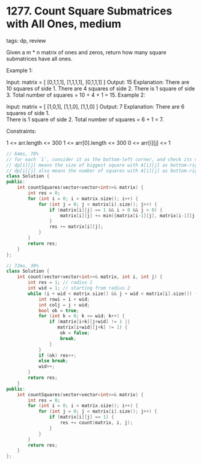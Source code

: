 # 1277. Count Square Submatrices with All Ones, medium
tags: dp, review

Given a m * n matrix of ones and zeros, return how many square submatrices have all ones.

Example 1:

Input: matrix =
[
  [0,1,1,1],
  [1,1,1,1],
  [0,1,1,1]
]
Output: 15
Explanation: 
There are 10 squares of side 1.
There are 4 squares of side 2.
There is  1 square of side 3.
Total number of squares = 10 + 4 + 1 = 15.
Example 2:

Input: matrix = 
[
  [1,0,1],
  [1,1,0],
  [1,1,0]
]
Output: 7
Explanation: 
There are 6 squares of side 1.  
There is 1 square of side 2. 
Total number of squares = 6 + 1 = 7.
 

Constraints:

1 <= arr.length <= 300
1 <= arr[0].length <= 300
0 <= arr[i][j] <= 1

```c++
// 64ms, 70%
// for each `1`, consider it as the bottom-left corner, and check its neighbours
// dp[i][j] means the size of biggest square with A[i][j] as bottom-right corner.
// dp[i][j] also means the number of squares with A[i][j] as bottom-right corner.
class Solution {
public:
    int countSquares(vector<vector<int>>& matrix) {
        int res = 0;
        for (int i = 0; i < matrix.size(); i++) {
            for (int j = 0; j < matrix[i].size(); j++) {
                if (matrix[i][j] == 1 && i > 0 && j > 0) {
                    matrix[i][j] += min({matrix[i-1][j], matrix[i-1][j-1], matrix[i][j-1]});
                }
                res += matrix[i][j];
            }
        }
        return res;
    }
};

// 72ms, 39%
class Solution {
    int count(vector<vector<int>>& matrix, int i, int j) {
        int res = 1; // radius 1
        int wid = 1; // starting from radius 2
        while (i + wid < matrix.size() && j + wid < matrix[i].size()) {
            int rowi = i + wid;
            int colj = j + wid;
            bool ok = true;
            for (int k = 0; k <= wid; k++) {
                if (matrix[i+k][j+wid] != 1 ||
                   matrix[i+wid][j+k] != 1) {
                    ok = false;
                    break;
                }
            }
            if (ok) res++;
            else break;
            wid++;
        }
        return res;
    }
public:
    int countSquares(vector<vector<int>>& matrix) {
        int res = 0;
        for (int i = 0; i < matrix.size(); i++) {
            for (int j = 0; j < matrix[i].size(); j++) {
                if (matrix[i][j] == 1) {                   
                    res += count(matrix, i, j);
                }
            }
        }
        return res;
    }
};
```
